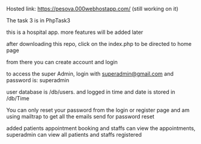 Hosted link: https://pesova.000webhostapp.com/ (still working on it)

The task 3 is in PhpTask3

this is a hospital app. more features will be added later

after downloading this repo, click on the index.php to be directed to home page

from there you can create account and login

to access the super Admin, login with superadmin@gmail.com and password is: superadmin

user database is /db/users. and logged in time and date is stored in /db/Time

You can only reset your password from the login or register page and am using mailtrap to get all the emails send for password reset

added patients appointment booking and staffs can view the appointments, superadmin can view all patients and staffs registered
 
